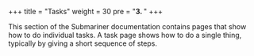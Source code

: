 +++
title = "Tasks"
weight = 30
pre = "<b>3. </b>"
+++

This section of the Submariner documentation contains pages that show how to do individual tasks. A task page shows how to do a single
thing, typically by giving a short sequence of steps.
